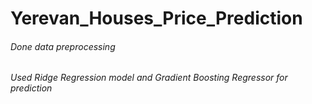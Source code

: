# Yerevan_Houses_Price_Prediction

###### Done data preprocessing
###### Used Ridge Regression model and Gradient Boosting Regressor for prediction
